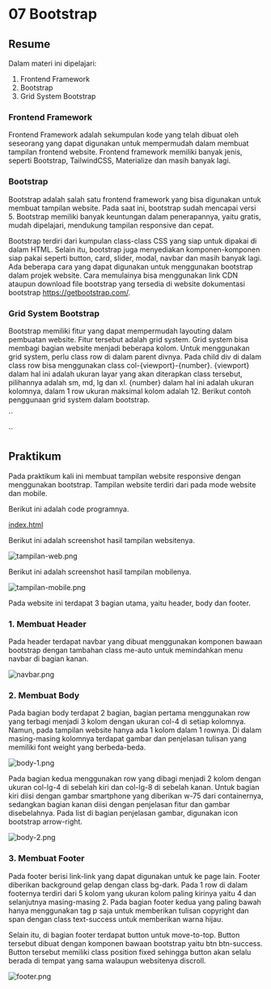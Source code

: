 # 07 Bootstrap

## Resume

Dalam materi ini dipelajari:
1. Frontend Framework
2. Bootstrap
3. Grid System Bootstrap

### Frontend Framework

Frontend Framework adalah sekumpulan kode yang telah dibuat oleh seseorang yang dapat digunakan untuk mempermudah dalam membuat tampilan frontend website. Frontend framework memiliki banyak jenis, seperti Bootstrap, TailwindCSS, Materialize dan masih banyak lagi.

### Bootstrap

Bootstrap adalah salah satu frontend framework yang bisa digunakan untuk membuat tampilan website. Pada saat ini, bootstrap sudah mencapai versi 5. Bootstrap memiliki banyak keuntungan dalam penerapannya, yaitu gratis, mudah dipelajari, mendukung tampilan responsive dan cepat.

Bootstrap terdiri dari kumpulan class-class CSS yang siap untuk dipakai di dalam HTML. Selain itu, bootstrap juga menyediakan komponen-komponen siap pakai seperti button, card, slider, modal, navbar dan masih banyak lagi. Ada beberapa cara yang dapat digunakan untuk menggunakan bootstrap dalam projek website. Cara memulainya bisa menggunakan link CDN ataupun download file bootstrap yang tersedia di website dokumentasi bootstrap https://getbootstrap.com/.

### Grid System Bootstrap

Bootstrap memiliki fitur yang dapat mempermudah layouting dalam pembuatan website. Fitur tersebut adalah grid system. Grid system bisa membagi bagian website menjadi beberapa kolom. Untuk menggunakan grid system, perlu class row di dalam parent divnya. Pada child div di dalam class row bisa menggunakan class col-{viewport}-{number}. {viewport} dalam hal ini adalah ukuran layar yang akan diterapkan class tersebut, pilihannya adalah sm, md, lg dan xl. {number} dalam hal ini adalah ukuran kolomnya, dalam 1 row ukuran maksimal kolom adalah 12. Berikut contoh penggunaan grid system dalam bootstrap.

``
<div class="row">
    <div class="col-lg-6">
    <!-- Konten -->
    </div>
    <div class="col-lg-6">
    <!-- Konten -->
    </div>
</div>
``

## Praktikum

Pada praktikum kali ini membuat tampilan website responsive dengan menggunakan bootstrap. Tampilan website terdiri dari pada mode website dan mobile. 

Berikut ini adalah code programnya. 

[index.html](./praktikum/index.html)

Berikut ini adalah screenshot hasil tampilan websitenya.

![tampilan-web.png](./screenshots/tampilan-web.png)

Berikut ini adalah screenshot hasil tampilan mobilenya.

![tampilan-mobile.png](./screenshots/tampilan-mobile.png)

Pada website ini terdapat 3 bagian utama, yaitu header, body dan footer.

### 1. Membuat Header

Pada header terdapat navbar yang dibuat menggunakan komponen bawaan bootstrap dengan tambahan class me-auto untuk memindahkan menu navbar di bagian kanan.

![navbar.png](./screenshots/navbar.png)
   
### 2. Membuat Body

Pada bagian body terdapat 2 bagian, bagian pertama menggunakan row yang terbagi menjadi 3 kolom dengan ukuran col-4 di setiap kolomnya. Namun, pada tampilan website hanya ada 1 kolom dalam 1 rownya. Di dalam masing-masing kolomnya terdapat gambar dan penjelasan tulisan yang memiliki font weight yang berbeda-beda.

![body-1.png](./screenshots/body-1.png)

Pada bagian kedua menggunakan row yang dibagi menjadi 2 kolom dengan ukuran col-lg-4 di sebelah kiri dan col-lg-8 di sebelah kanan. Untuk bagian kiri diisi dengan gambar smartphone yang diberikan w-75 dari containernya, sedangkan bagian kanan diisi dengan penjelasan fitur dan gambar disebelahnya. Pada list di bagian penjelasan gambar, digunakan icon bootstrap arrow-right.

![body-2.png](./screenshots/body-2.png)

### 3. Membuat Footer

Pada footer berisi link-link yang dapat digunakan untuk ke page lain. Footer diberikan background gelap dengan class bg-dark. Pada 1 row di dalam footernya terdiri dari 5 kolom yang ukuran kolom paling kirinya yaitu 4 dan selanjutnya masing-masing 2. Pada bagian footer kedua yang paling bawah hanya menggunakan tag p saja untuk memberikan tulisan copyright dan span dengan class text-success untuk memberikan warna hijau.

Selain itu, di bagian footer terdapat button untuk move-to-top. Button tersebut dibuat dengan komponen bawaan bootstrap yaitu btn btn-success. Button tersebut memiliki class position fixed sehingga button akan selalu berada di tempat yang sama walaupun websitenya discroll.

![footer.png](./screenshots/footer.png)
